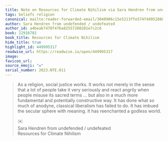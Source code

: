 ```yaml
---
title: Note on Resources for Climate Nihilism via Sara Hendren from undefended / undefeated
tags: beliefs religion
canonical: mailto:reader-forwarded-email/3040906c15e5213ffe574f489528882f
author: Sara Hendren from undefended / undefeated
author_id: a4beab7470f476a82557280201e7c2c6
book: 22916781
book_title: Resources for Climate Nihilism
hide_title: true
highlight_id: 449995317
readwise_url: https://readwise.io/open/449995317
image:
favicon_url:
source_emoji: "✉️"
serial_number: 2023.NTE.011
---
```

> As a religion, social justice works. It works not merely in the sense that a lot of people take it very seriously and react angrily when people misuse its sacred terms … but also in a much more fundamental and potentially constructive way. It has done what so much of anodyne, classical liberalism has failed to do. It has imbued the secular sphere with meaning. It has reenchanted a godless world.
> <div class="quoteback-footer"><div class="quoteback-avatar"><span class="mini-emoji"> ✉️</span></div><div class="quoteback-metadata"><div class="metadata-inner"><span style="display:none">FROM:</span><div aria-label="Sara Hendren from undefended / undefeated" class="quoteback-author"> Sara Hendren from undefended / undefeated</div><div aria-label="Resources for Climate Nihilism" class="quoteback-title"> Resources for Climate Nihilism</div></div></div></div>